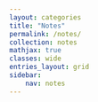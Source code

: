 ```yaml
---
layout: categories
title: "Notes"
permalink: /notes/
collection: notes
mathjax: true
classes: wide
entries_layout: grid
sidebar:
    nav: notes    
---
```

